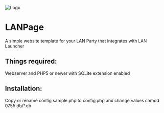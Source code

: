![Logo](https://github.com/eti-lan/LANPage/blob/master/assets/lan_page.png?raw=true)

# LANPage
A simple website template for your LAN Party that integrates with LAN Launcher

## Things required:
Webserver and PHP5 or newer with SQLite extension enabled

## Installation:
Copy or rename config.sample.php to config.php and change values
chmod 0755 db/*.db
